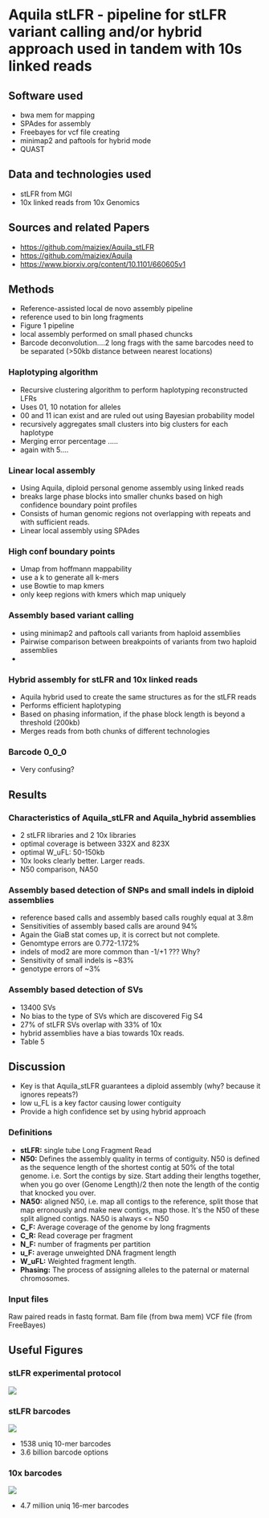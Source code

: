 
# Aquila stLFR - pipeline for stLFR variant calling and/or hybrid approach used in tandem with 10s linked reads


## Software used 

 - bwa mem for mapping
 - SPAdes for assembly
 - Freebayes for vcf file creating
 - minimap2 and paftools for hybrid mode
 - QUAST

## Data and technologies used
 - stLFR from MGI
 - 10x linked reads from 10x Genomics

## Sources and related Papers
 - https://github.com/maiziex/Aquila_stLFR
 - https://github.com/maiziex/Aquila
 - https://www.biorxiv.org/content/10.1101/660605v1

## Methods

 - Reference-assisted local de novo assembly pipeline
 - reference used to bin long fragments
 - Figure 1 pipeline
 - local assembly performed on small phased chuncks
 - Barcode deconvolution....2 long frags with the same barcodes need to be separated (>50kb distance between nearest locations)


### Haplotyping algorithm
 - Recursive clustering algorithm to perform haplotyping reconstructed LFRs
 - Uses 01, 10 notation for alleles 
 - 00 and 11 ican exist and are ruled out using Bayesian probability model
 - recursively aggregates small clusters into big clusters for each haplotype
 - Merging error percentage .....
 - again with 5.... 


### Linear local assembly
 - Using Aquila, diploid personal genome assembly using linked reads
 - breaks large phase blocks into smaller chunks based on high confidence boundary point profiles
 - Consists of human genomic regions not overlapping with repeats and with sufficient reads. 
 - Linear local assembly using SPAdes

### High conf boundary points
 - Umap from hoffmann mappability
 - use a k to generate all k-mers
 - use Bowtie to map kmers
 - only keep regions with kmers which map uniquely

### Assembly based variant calling
 - using minimap2 and paftools call variants from haploid assemblies
 - Pairwise comparison between breakpoints of variants from two haploid assemblies
 - 


### Hybrid assembly for stLFR and 10x linked reads
 - Aquila hybrid used to create the same structures as for the stLFR reads
 - Performs efficient haplotyping
 - Based on phasing information, if the phase block length is beyond a threshold (200kb)
 - Merges reads from both chunks of different technologies

### Barcode 0_0_0
 - Very confusing?


## Results

### Characteristics of Aquila_stLFR and Aquila_hybrid assemblies
 - 2 stLFR libraries and 2 10x libraries
 - optimal coverage is between 332X and 823X
 - optimal W_uFL: 50-150kb
 - 10x looks clearly better. Larger reads.
 - N50 comparison, NA50

### Assembly based detection of SNPs and small indels in diploid assemblies
 - reference based calls and assembly based calls roughly equal at 3.8m
 - Sensitivities of assembly based calls are around 94%
 - Again the GiaB stat comes up, it is correct but not complete.
 - Genomtype errors are 0.772-1.172%
 - indels of mod2 are more common than -1/+1 ??? Why?
 - Sensitivity of small indels is ~83%
 - genotype errors of ~3%

### Assembly based detection of SVs
 - 13400 SVs
 - No bias to the type of SVs which are discovered Fig S4
 - 27% of stLFR SVs overlap with 33% of 10x
 - hybrid assemblies have a bias towards 10x reads.
 - Table 5

## Discussion
 - Key is that Aquila_stLFR guarantees a diploid assembly (why? because it ignores repeats?)
 - low u_FL is a key factor causing lower contiguity
 - Provide a high confidence set by using hybrid approach

 



### Definitions
 - **stLFR:** single tube Long Fragment Read 
 - **N50:** Defines the assembly quality in terms of contiguity. N50 is defined as the sequence length of the shortest contig at 50% of the total genome. i.e. Sort the contigs by size. Start adding their lengths together, when you go over (Genome Length)/2 then note the length of the contig that knocked you over.
 - **NA50:** aligned N50, i.e. map all contigs to the reference, split those that map erronously and make new contigs, map those. It's the N50 of these split aligned contigs. NA50 is always <= N50
 - **C_F:** Average coverage of the genome by long fragments
 - **C_R:** Read coverage per fragment 
 - **N_F:** number of fragments per partition
 - **u_F:** average unweighted DNA fragment length
 - **W_uFL:** Weighted fragment length. 
 - **Phasing:** The process of assigning alleles to the paternal or maternal chromosomes.


### Input files

Raw paired reads in fastq format.
Bam file (from bwa mem)
VCF file (from FreeBayes)

## Useful Figures

### stLFR experimental protocol

![](../IMAGES/stLFR.jpg)

### stLFR barcodes
![](../IMAGES/stLFR-bars.png)
 - 1538 uniq 10-mer barcodes
 - 3.6 billion barcode options

### 10x barcodes
![](../IMAGES/10x-barcodes.png)
 - 4.7 million uniq 16-mer barcodes

